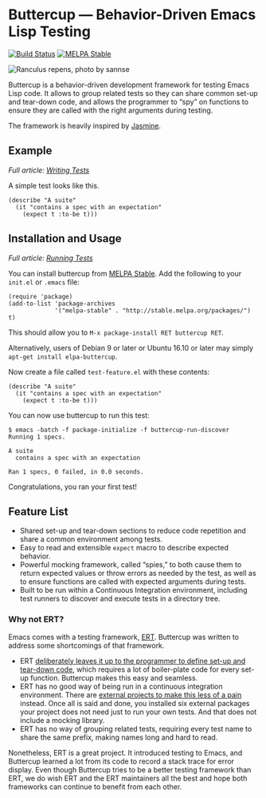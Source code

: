 # Buttercup — Behavior-Driven Emacs Lisp Testing

[![Build Status](https://api.travis-ci.org/jorgenschaefer/emacs-buttercup.svg?branch=master)](https://travis-ci.org/jorgenschaefer/emacs-buttercup)
[![MELPA Stable](http://stable.melpa.org/packages/buttercup-badge.svg)](http://stable.melpa.org/#/buttercup)

![Ranculus repens, photo by sannse](docs/images/buttercup.jpg)

Buttercup is a behavior-driven development framework for testing Emacs
Lisp code. It allows to group related tests so they can share common
set-up and tear-down code, and allows the programmer to “spy” on
functions to ensure they are called with the right arguments during
testing.

The framework is heavily inspired by
[Jasmine](https://jasmine.github.io/edge/introduction.html).

## Example

*Full article: [Writing Tests](docs/writing-tests.md)*

A simple test looks like this.

```Lisp
(describe "A suite"
  (it "contains a spec with an expectation"
    (expect t :to-be t)))
```

## Installation and Usage

*Full article: [Running Tests](docs/running-tests.md)*

You can install buttercup from
[MELPA Stable](http://stable.melpa.org/). Add the following to your
`init.el` or `.emacs` file:

```
(require 'package)
(add-to-list 'package-archives
             '("melpa-stable" . "http://stable.melpa.org/packages/") t)
```

This should allow you to `M-x package-install RET buttercup RET`.

Alternatively, users of Debian 9 or later or Ubuntu 16.10 or later may
simply `apt-get install elpa-buttercup`.

Now create a file called `test-feature.el` with these contents:

```Lisp
(describe "A suite"
  (it "contains a spec with an expectation"
    (expect t :to-be t)))
```

You can now use buttercup to run this test:

```
$ emacs -batch -f package-initialize -f buttercup-run-discover
Running 1 specs.

A suite
  contains a spec with an expectation

Ran 1 specs, 0 failed, in 0.0 seconds.
```

Congratulations, you ran your first test!

## Feature List

- Shared set-up and tear-down sections to reduce code repetition and
  share a common environment among tests.
- Easy to read and extensible `expect` macro to describe expected
  behavior.
- Powerful mocking framework, called “spies,” to both cause them to
  return expected values or throw errors as needed by the test, as
  well as to ensure functions are called with expected arguments
  during tests.
- Built to be run within a Continuous Integration environment,
  including test runners to discover and execute tests in a directory
  tree.

### Why not ERT?

Emacs comes with a testing framework,
[ERT](https://www.gnu.org/software/emacs/manual/html_mono/ert.html).
Buttercup was written to address some shortcomings of that framework.

- ERT
  [deliberately leaves it up to the programmer to define set-up and tear-down code](https://www.gnu.org/software/emacs/manual/html_mono/ert.html#Fixtures-and-Test-Suites),
  which requires a lot of boiler-plate code for every set-up function.
  Buttercup makes this easy and seamless.
- ERT has no good way of being run in a continuous integration
  environment. There are
  [external projects to make this less of a pain](https://github.com/rejeep/ert-runner.el)
  instead. Once all is said and done, you installed six external
  packages your project does not need just to run your own tests. And
  that does not include a mocking library.
- ERT has no way of grouping related tests, requiring every test name
  to share the same prefix, making names long and hard to read.

Nonetheless, ERT is a great project. It introduced testing to Emacs,
and Buttercup learned a lot from its code to record a stack trace for
error display. Even though Buttercup tries to be a better testing
framework than ERT, we do wish ERT and the ERT maintainers all the
best and hope both frameworks can continue to benefit from each other.
